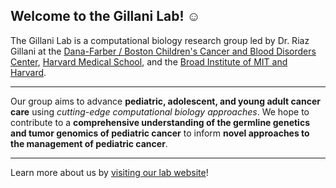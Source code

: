 ## Welcome to the Gillani Lab! :relaxed:

The Gillani Lab is a computational biology research group led by Dr. Riaz Gillani at the [Dana-Farber / Boston Children's Cancer and Blood Disorders Center](https://www.danafarberbostonchildrens.org/), [Harvard Medical School](https://hms.harvard.edu/), and the [Broad Institute of MIT and Harvard](https://www.broadinstitute.org/). 

---

Our group aims to advance **pediatric, adolescent, and young adult cancer care** using *cutting-edge computational biology approaches*. We hope to contribute to a **comprehensive understanding of the germline genetics and tumor genomics of pediatric cancer** to inform **novel approaches to the management of pediatric cancer**.

---

Learn more about us by [visiting our lab website](https://gillanilab.dana-farber.org/)! 
